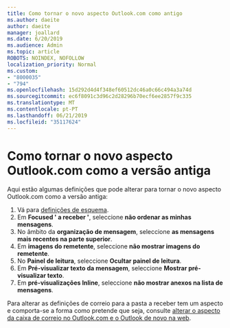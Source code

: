 ```yaml
---
title: Como tornar o novo aspecto Outlook.com como antigo
ms.author: daeite
author: daeite
manager: joallard
ms.date: 6/20/2019
ms.audience: Admin
ms.topic: article
ROBOTS: NOINDEX, NOFOLLOW
localization_priority: Normal
ms.custom:
- "8000035"
- "794"
ms.openlocfilehash: 15d292d4d4f348ef60512dc46a0c66c494a3a74d
ms.sourcegitcommit: ec6f8091c3d96c2d28296b70ecf6ee2857f9c335
ms.translationtype: MT
ms.contentlocale: pt-PT
ms.lasthandoff: 06/21/2019
ms.locfileid: "35117624"
---
```

# <a name="how-to-make-the-new-outlookcom-look-like-the-old-version"></a>Como tornar o novo aspecto Outlook.com como a versão antiga

Aqui estão algumas definições que pode alterar para tornar o novo aspecto Outlook.com como a versão antiga:

1. Vá para [definições de esquema](https://outlook.live.com/mail/options/mail/layout).
1. Em **Focused ' a receber '**, seleccione **não ordenar as minhas mensagens**.
1. No âmbito da **organização de mensagem**, seleccione **as mensagens mais recentes na parte superior**.
1. Em **imagens do remetente**, seleccione **não mostrar imagens do remetente**.
1. No **Painel de leitura**, seleccione **Ocultar painel de leitura**.
1. Em **Pré-visualizar texto da mensagem**, seleccione **Mostrar pré-visualizar texto**.
1. Em **pré-visualizações Inline**, seleccione **não mostrar anexos na lista de mensagens**.

Para alterar as definições de correio para a pasta a receber tem um aspecto e comporta-se a forma como pretende que seja, consulte [alterar o aspecto da caixa de correio no Outlook.com e o Outlook de novo na web](https://support.office.com/article/b41c2ecb-f23c-42b3-b7f8-659646d5e58c?wt.mc_id=Office_Outlook_com_Alchemy).